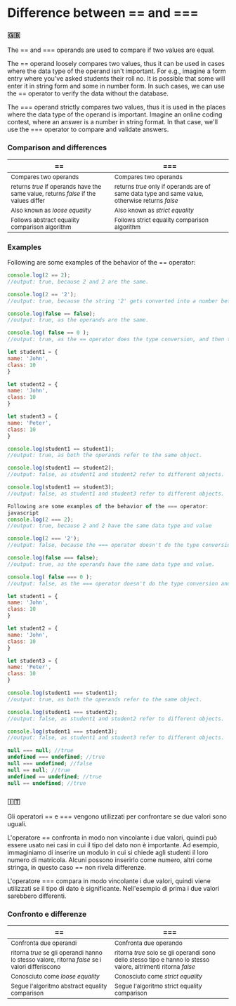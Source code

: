 # Difference between == and ===

### 🇬🇧

The == and === operands are used to compare if two values are equal.

The == operand loosely compares two values, thus it can be used in cases where the data type of the operand isn't important. For e.g., imagine a form entry where you've asked students their roll no. It is possible that some will enter it in string form and some in number form. In such cases, we can use the == operator to verify the data without the database.

The === operand strictly compares two values, thus it is used in the places where the data type of the operand is important. Imagine an online coding contest, where an answer is a number in string format. In that case, we'll use the === operator to compare and validate answers.

### Comparison and differences

| ==                                                                                        | ===                                                                                                  |
| ----------------------------------------------------------------------------------------- | ---------------------------------------------------------------------------------------------------- |
| <sup>Compares two operands                                                                | <sup>Compares two operands                                                                           |
| <sup>returns _true_ if operands have the same value, returns _false_ if the values differ | <sup>returns _true_ only if operands are of same data type and same value, otherwise returns _false_ |
| <sup>Also known as _loose equality_                                                       | <sup>Also known as _strict equality_                                                                 |
| <sup>Follows abstract equality comparison algorithm                                       | <sup>Follows strict equality comparison algorithm                                                    |

### Examples

Following are some examples of the behavior of the == operator:

```javascript
console.log(2 == 2);
//output: true, because 2 and 2 are the same.

console.log(2 == '2');
//output: true, because the string '2' gets converted into a number before comparison.

console.log(false == false);
//output: true, as the operands are the same.

console.log( false == 0 );
//output: true, as the == operator does the type conversion, and then the '0' entity is treated as false.

let student1 = {
name: 'John',
class: 10
}

let student2 = {
name: 'John',
class: 10
}

let student3 = {
name: 'Peter',
class: 10
}

console.log(student1 == student1);
//output: true, as both the operands refer to the same object.

console.log(student1 == student2);
//output: false, as student1 and student2 refer to different objects.

console.log(student1 == student3);
//output: false, as student1 and student3 refer to different objects.

Following are some examples of the behavior of the === operator:
javascript
console.log(2 === 2);
//output: true, because 2 and 2 have the same data type and value

console.log(2 === '2');
//output: false, because the === operator doesn't do the type conversion and the data types of both operands are different.

console.log(false === false);
//output: true, as the operands have the same data type and value.

console.log( false === 0 );
//output: false, as the === operator doesn't do the type conversion and the data types of both operands are different.

let student1 = {
name: 'John',
class: 10
}

let student2 = {
name: 'John',
class: 10
}

let student3 = {
name: 'Peter',
class: 10
}

console.log(student1 === student1);
//output: true, as both the operands refer to the same object.

console.log(student1 === student2);
//output: false, as student1 and student2 refer to different objects.

console.log(student1 === student3);
//output: false, as student1 and student3 refer to different objects.
```

```javascript
null === null; //true
undefined === undefined; //true
null === undefined; //false
null == null; //true
undefined == undefined; //true
null == undefined; //true
```

### 🇮🇹

Gli operatori == e === vengono utilizzati per confrontare se due valori sono uguali.

L'operatore == confronta in modo non vincolante i due valori, quindi può essere usato nei casi in cui il tipo del dato non è importante. Ad esempio, immaginiamo di inserire un modulo in cui si chiede agli studenti il loro numero di matricola. Alcuni possono inserirlo come numero, altri come stringa, in questo caso == non rivela differenze.

L'operatore === compara in modo vincolante i due valori, quindi viene utilizzati se il tipo di dato è significante. Nell'esempio di prima i due valori sarebbero differenti.

### Confronto e differenze

| ==                                                                                                   | ===                                                                                                                  |
| ---------------------------------------------------------------------------------------------------- | -------------------------------------------------------------------------------------------------------------------- |
| <sup>Confronta due operandi                                                                          | <sup>Confronta due operando                                                                                          |
| <sup>ritorna _true_ se gli operandi hanno lo stesso valore, ritorna _false_ se i valori differiscono | <sup>ritorna _true_ solo se gli operandi sono dello stesso tipo e hanno lo stesso valore, altrimenti ritorna _false_ |
| <sup>Conosciuto come _loose equality_                                                                | <sup>Conosciuto come _strict equality_                                                                               |
| <sup>Segue l'algoritmo abstract equality comparison                                                  | <sup>Segue l'algoritmo strict equality comparison                                                                    |
